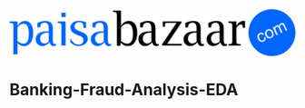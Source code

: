 ![image alt](https://github.com/nilwagh8800/Paisabazaar-Banking-Fraud-Analysis-EDA/blob/2bd5a49cf5bec31733fe26f926d81dddc064a72a/logo.png)

# Banking-Fraud-Analysis-EDA

